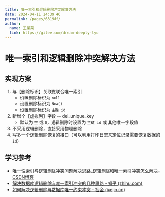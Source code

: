 ```yaml
---
title: 唯一索引和逻辑删除冲突解决方法
date: 2024-04-11 14:39:46
permalink: /pages/6319df/
author: 
  name: 王菜菜
  link: https://gitee.com/dream-deeply-tyu
---
```

# 唯一索引和逻辑删除冲突解决方法

## 实现方案

1. 与【删除标识】关联做联合唯一索引
   - 设置删除标识为 `null`
   - 设置删除标识为 `Now()`
   - 设置删除标识为 `主键 id`
2. 新增个【虚拟列】字段 -- del_unique_key
   - 默认为 `空` 或 `0`，逻辑删除时设置为 `主键 id` 或 其他唯一字段值
3. 不采用逻辑删除，直接采用物理删除
4. 写多一个逻辑删除恢复的接口（可以利用打印日志来定位记录需要恢复数据的 `id`）





## 学习参考

- [唯一性索引与逻辑删除冲突问题解决思路_逻辑删除和唯一索引冲突怎么解决-CSDN博客](https://blog.csdn.net/YXXXYX/article/details/125546093)
- [解决数据库逻辑删除与唯一索引冲突的几种思路 - 知乎 (zhihu.com)](https://zhuanlan.zhihu.com/p/684215081)
- [如何解决逻辑删除与数据库唯一约束冲突 - 掘金 (juejin.cn)](https://juejin.cn/post/6897236850849513486)

